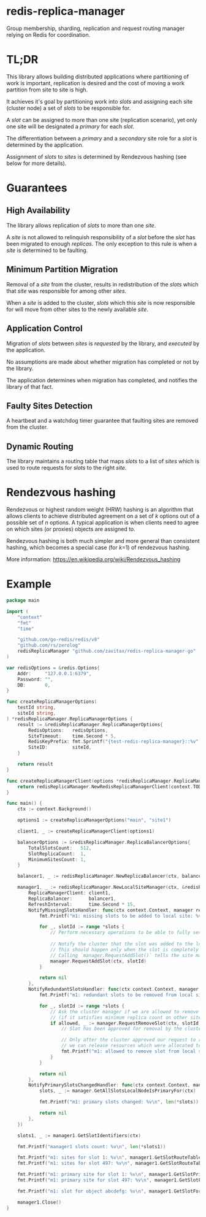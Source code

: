 # redis-replica-manager

Group membership, sharding, replication and request routing manager relying on Redis for coordination.

# TL;DR

This library allows building distributed applications where partitioning of work is important, replication is desired and the cost of moving a work partition from site to site is high.

It achieves it's goal by partitioning work into _slots_ and assigning each site (cluster node) a set of _slots_ to be responsible for.

A _slot_ can be assigned to more than one site (replication scenario), yet only one site will be designated a _primary_ for each _slot_.

The differentiation between a _primary_ and a _secondary_ site role for a _slot_ is determined by the application.

Assignment of _slots_ to _sites_ is determined by Rendezvous hashing (see below for more details).

# Guarantees

## High Availability

The library allows replication of _slots_ to more than one _site_.

A _site_ is not allowed to relinquish responsibility of a _slot_ before the _slot_ has been migrated to enough _replicas_. The only exception to this rule is when a _site_ is determined to be faulting.

## Minimum Partition Migration

Removal of a _site_ from the cluster, results in redistribution of the _slots_ which that _site_ was responsible for among other _sites_.

When a _site_ is added to the cluster, _slots_ which this _site_ is now responsible for will move from other sites to the newly available _site_.

## Application Control

Migration of _slots_ between _sites_ is _requested_ by the library, and _executed_ by the application.

No assumptions are made about whether migration has completed or not by the library.

The application determines when migration has completed, and notifies the library of that fact.

## Faulty Sites Detection

A heartbeat and a watchdog timer guarantee that faulting sites are removed from the cluster.

## Dynamic Routing

The library maintains a routing table that maps _slots_ to a list of _sites_ which is used to route requests for _slots_ to the right _site_.

# Rendezvous hashing

Rendezvous or highest random weight (HRW) hashing is an algorithm that allows clients to achieve distributed agreement on a set of _k_ options out of a possible set of _n_ options. A typical application is when clients need to agree on which sites (or proxies) objects are assigned to.

Rendezvous hashing is both much simpler and more general than consistent hashing, which becomes a special case (for _k_=1) of rendezvous hashing.

More information:
https://en.wikipedia.org/wiki/Rendezvous_hashing

# Example

```go
package main

import (
	"context"
	"fmt"
	"time"

	"github.com/go-redis/redis/v8"
	"github.com/rs/zerolog"
	redisReplicaManager "github.com/zavitax/redis-replica-manager-go"
)

var redisOptions = &redis.Options{
	Addr:     "127.0.0.1:6379",
	Password: "",
	DB:       0,
}

func createReplicaManagerOptions(
	testId string,
	siteId string,
) *redisReplicaManager.ReplicaManagerOptions {
	result := &redisReplicaManager.ReplicaManagerOptions{
		RedisOptions:   redisOptions,
		SiteTimeout:    time.Second * 5,
		RedisKeyPrefix: fmt.Sprintf("{test-redis-replica-manager}::%v", testId),
		SiteID:         siteId,
	}

	return result
}

func createReplicaManagerClient(options *redisReplicaManager.ReplicaManagerOptions) (redisReplicaManager.ReplicaManagerClient, error) {
	return redisReplicaManager.NewRedisReplicaManagerClient(context.TODO(), options)
}

func main() {
	ctx := context.Background()

	options1 := createReplicaManagerOptions("main", "site1")

	client1, _ := createReplicaManagerClient(options1)

	balancerOptions := &redisReplicaManager.ReplicaBalancerOptions{
		TotalSlotsCount:   512,
		SlotReplicaCount:  1,
		MinimumSitesCount: 1,
	}

	balancer1, _ := redisReplicaManager.NewReplicaBalancer(ctx, balancerOptions)

	manager1, _ := redisReplicaManager.NewLocalSiteManager(ctx, &redisReplicaManager.ClusterNodeManagerOptions{
		ReplicaManagerClient: client1,
		ReplicaBalancer:      balancer1,
		RefreshInterval:      time.Second * 15,
		NotifyMissingSlotsHandler: func(ctx context.Context, manager redisReplicaManager.LocalSiteManager, slots *[]uint32) error {
			fmt.Printf("m1: missing slots to be added to local site: %v\n", len(*slots))

			for _, slotId := range *slots {
				// Perform necessary operations to be able to fully serve requests for `slotId`
			
				// Notify the cluster that the slot was added to the local site.
				// This should happen only when the slot is completely ready to be served.
				// Calling `manager.RequestAddSlot()` tells the site manager "I am now ready to serve all requests for `slotId`".
				manager.RequestAddSlot(ctx, slotId)
			}

			return nil
		},
		NotifyRedundantSlotsHandler: func(ctx context.Context, manager redisReplicaManager.LocalSiteManager, slots *[]uint32) error {
			fmt.Printf("m1: redundant slots to be removed from local site: %v\n", len(*slots))

			for _, slotId := range *slots {
				// Ask the cluster manager if we are allowed to remove a redundant slot
				// (if it satisfies minimum replica count on other sites)
				if allowed, _ := manager.RequestRemoveSlot(ctx, slotId); allowed {
					// Slot has been approved for removal by the cluster (and has bee removed from the routing table)

					// Only after the cluster approved our request to remove the slot,
					// we can release resources which were allocated to serve requests for `slotId`
					fmt.Printf("m1: allowed to remove slot from local site: %v\n", allowed)
				}
			}

			return nil
		},
		NotifyPrimarySlotsChangedHandler: func(ctx context.Context, manager redisReplicaManager.LocalSiteManager) error {
			slots, _ := manager.GetAllSlotsLocalNodeIsPrimaryFor(ctx)

			fmt.Printf("m1: primary slots changed: %v\n", len(*slots))

			return nil
		},
	})

	slots1, _ := manager1.GetSlotIdentifiers(ctx)

	fmt.Printf("manager1 slots count: %v\n", len(*slots1))

	fmt.Printf("m1: sites for slot 1: %v\n", manager1.GetSlotRouteTable(ctx, 1))
	fmt.Printf("m1: sites for slot 497: %v\n", manager1.GetSlotRouteTable(ctx, 497))

	fmt.Printf("m1: primary site for slot 1: %v\n", manager1.GetSlotPrimarySiteRoute(ctx, 1))
	fmt.Printf("m1: primary site for slot 497: %v\n", manager1.GetSlotPrimarySiteRoute(ctx, 497))

	fmt.Printf("m1: slot for object abcdefg: %v\n", manager1.GetSlotForObject("abcdefg"))

	manager1.Close()
}
```
